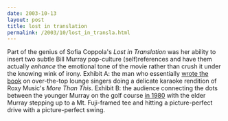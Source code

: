 ```yaml
---
date: 2003-10-13
layout: post
title: lost in translation
permalink: /2003/10/lost_in_transla.html
---
```


Part of the genius of Sofia Coppola's _Lost in Translation_ was her ability to insert two subtle Bill Murray pop-culture (self)references and have them actually _enhance_ the emotional tone of the movie rather than crush it under the knowing wink of irony. Exhibit A: the man who essentially [wrote the book](http://snl.jt.org/char.php?i=394 "snl archives : nick the lounge singer") on over-the-top lounge singers doing a delicate karaoke rendition of Roxy Music's _More Than This_. Exhibit B: the audience connecting the dots between the younger Murray on the golf course [in 1980](http://imdb.com/title/tt0080487/) with the elder Murray stepping up to a Mt. Fuji-framed tee and hitting a picture-perfect drive with a picture-perfect swing.


